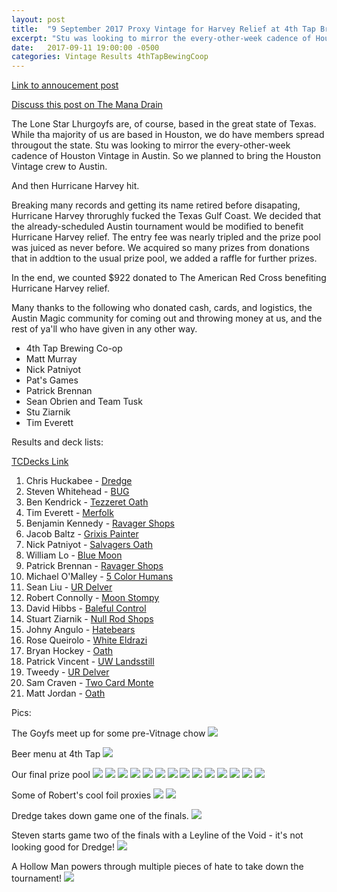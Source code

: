 ```yaml
---
layout: post
title:  "9 September 2017 Proxy Vintage for Harvey Relief at 4th Tap Brewing Co-op [21 Players]"
excerpt: "Stu was looking to mirror the every-other-week cadence of Houston Vintage in Austin. So we planned to bring the Houston Vintage crew to Austin."
date:   2017-09-11 19:00:00 -0500
categories: Vintage Results 4thTapBewingCoop
---
```


[Link to annoucement post](https://lonestarlhurgoyfs.com/2017-08-30-Goyf-Vintage-in-Austin-Benefitting-Red-Cross/)

[Discuss this post on The Mana Drain](http://themanadrain.com/topic/1486/9-september-2017-proxy-vintage-for-harvey-relief-4th-tap-21-players)

The Lone Star Lhurgoyfs are, of course, based in the great state of Texas. While tha majority of us are based in Houston, we do have members spread througout the state. Stu was looking to mirror the every-other-week cadence of Houston Vintage in Austin. So we planned to bring the Houston Vintage crew to Austin.

And then Hurricane Harvey hit.

Breaking many records and getting its name retired before disapating, Hurricane Harvey throrughly fucked the Texas Gulf Coast. We decided that the already-scheduled Austin tournament would be modified to benefit Hurricane Harvey relief. The entry fee was nearly tripled and the prize pool was juiced as never before. We acquired so many prizes from donations that in addtion to the usual prize pool, we added a raffle for further prizes.

In the end, we counted $922 donated to The American Red Cross benefiting Hurricane Harvey relief.

Many thanks to the following who donated cash, cards, and logistics, the Austin Magic community for coming out and throwing money at us, and the rest of ya'll who have given in any other way.

* 4th Tap Brewing Co-op
* Matt Murray
* Nick Patniyot
* Pat's Games
* Patrick Brennan
* Sean Obrien and Team Tusk
* Stu Ziarnik
* Tim Everett

Results and deck lists:

[TCDecks Link](http://www.tcdecks.net/deck.php?id=24759)

1. Chris Huckabee - [Dredge](https://images.lonestarlhurgoyfs.com/2017/09/09/deck-1.jpg)
2. Steven Whitehead - [BUG](https://images.lonestarlhurgoyfs.com/2017/09/09/deck-2.jpg)
3. Ben Kendrick - [Tezzeret Oath](https://images.lonestarlhurgoyfs.com/2017/09/09/deck-3.jpg)
4. Tim Everett - [Merfolk](https://images.lonestarlhurgoyfs.com/2017/09/09/deck-4.jpg)
5. Benjamin Kennedy - [Ravager Shops](https://images.lonestarlhurgoyfs.com/2017/09/09/deck-5.jpg)
6. Jacob Baltz - [Grixis Painter](https://images.lonestarlhurgoyfs.com/2017/09/09/deck-6.jpg)
7. Nick Patniyot - [Salvagers Oath](https://images.lonestarlhurgoyfs.com/2017/09/09/deck-7.jpg)
8. William Lo - [Blue Moon](https://images.lonestarlhurgoyfs.com/2017/09/09/deck-8.jpg)
9. Patrick Brennan - [Ravager Shops](https://images.lonestarlhurgoyfs.com/2017/09/09/deck-9.jpg)
10. Michael O'Malley - [5 Color Humans](https://images.lonestarlhurgoyfs.com/2017/09/09/deck-10.jpg)
11. Sean Liu - [UR Delver](https://images.lonestarlhurgoyfs.com/2017/09/09/deck-11.jpg)
12. Robert Connolly - [Moon Stompy](https://images.lonestarlhurgoyfs.com/2017/09/09/deck-12.jpg)
13. David Hibbs - [Baleful Control](https://images.lonestarlhurgoyfs.com/2017/09/09/deck-13.jpg)
14. Stuart Ziarnik - [Null Rod Shops](https://images.lonestarlhurgoyfs.com/2017/09/09/deck-14.jpg)
15. Johny Angulo - [Hatebears](https://images.lonestarlhurgoyfs.com/2017/09/09/deck-15.jpg)
16. Rose Queirolo - [White Eldrazi](https://images.lonestarlhurgoyfs.com/2017/09/09/deck-16.jpg)
17. Bryan Hockey - [Oath](https://images.lonestarlhurgoyfs.com/2017/09/09/deck-17.jpg)
18. Patrick Vincent - [UW Landsstill](https://images.lonestarlhurgoyfs.com/2017/09/09/deck-18.jpg)
19. Tweedy - [UR Delver](https://images.lonestarlhurgoyfs.com/2017/09/09/deck-19.jpg)
20. Sam Craven - [Two Card Monte](https://images.lonestarlhurgoyfs.com/2017/09/09/deck-20.jpg)
21. Matt Jordan - [Oath](https://images.lonestarlhurgoyfs.com/2017/09/09/deck-21.jpg)

Pics:

The Goyfs meet up for some pre-Vitnage chow
![](https://images.lonestarlhurgoyfs.com/2017/09/09/1.jpg)

Beer menu at 4th Tap
![](https://images.lonestarlhurgoyfs.com/2017/09/09/2.jpg)

Our final prize pool
![](https://images.lonestarlhurgoyfs.com/2017/09/09/3.jpg)
![](https://images.lonestarlhurgoyfs.com/2017/09/09/4.jpg)
![](https://images.lonestarlhurgoyfs.com/2017/09/09/5.jpg)
![](https://images.lonestarlhurgoyfs.com/2017/09/09/6.jpg)
![](https://images.lonestarlhurgoyfs.com/2017/09/09/7.jpg)
![](https://images.lonestarlhurgoyfs.com/2017/09/09/8.jpg)
![](https://images.lonestarlhurgoyfs.com/2017/09/09/9.jpg)
![](https://images.lonestarlhurgoyfs.com/2017/09/09/10.jpg)
![](https://images.lonestarlhurgoyfs.com/2017/09/09/11.jpg)
![](https://images.lonestarlhurgoyfs.com/2017/09/09/12.jpg)
![](https://images.lonestarlhurgoyfs.com/2017/09/09/13.jpg)
![](https://images.lonestarlhurgoyfs.com/2017/09/09/14.jpg)
![](https://images.lonestarlhurgoyfs.com/2017/09/09/15.jpg)
![](https://images.lonestarlhurgoyfs.com/2017/09/09/16.jpg)

Some of Robert's cool foil proxies
![](https://images.lonestarlhurgoyfs.com/2017/09/09/17.jpg)
![](https://images.lonestarlhurgoyfs.com/2017/09/09/18.jpg)

Dredge takes down game one of the finals.
![](https://images.lonestarlhurgoyfs.com/2017/09/09/19.jpg)

Steven starts game two of the finals with a Leyline of the Void - it's not looking good for Dredge!
![](https://images.lonestarlhurgoyfs.com/2017/09/09/20.jpg)

A Hollow Man powers through multiple pieces of hate to take down the tournament!
![](https://images.lonestarlhurgoyfs.com/2017/09/09/21.jpg)
